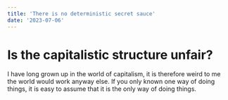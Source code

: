 ```yaml
---
title: 'There is no deterministic secret sauce'
date: '2023-07-06'
---
```


# Is the capitalistic structure unfair?
I have long grown up in the world of capitalism, it is therefore weird to me the world would work anyway else. If you only known one way of doing things, it is easy to assume that it is the only way of doing things.